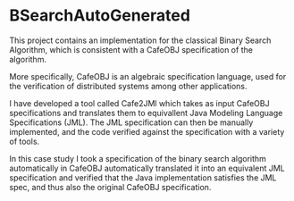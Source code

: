 # BSearchAutoGenerated

This project contains an implementation for the classical Binary Search Algorithm, 
which is consistent with a CafeOBJ specification of the algorithm. 

More specifically, CafeOBJ is an algebraic specification language, used for the 
verification of distributed systems among other applications.

I have developed a tool called Cafe2JMl which takes as input CafeOBJ specifications
and translates them to equivallent Java Modeling Language Specifications (JML). 
The JML specification can then be manually implemented, and the code
verified against the specification with a variety of tools. 

In this case study I took a specification of the binary search algorithm automatically
in CafeOBJ automatically translated it into an equivalent JML specification
and verified that the Java implementation satisfies the JML spec, and thus also
the original CafeOBJ specification.
